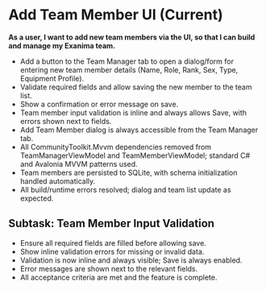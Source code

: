 # Add Team Member UI (Current)

**As a user, I want to add new team members via the UI, so that I can build and manage my Exanima team.**
- Add a button to the Team Manager tab to open a dialog/form for entering new team member details (Name, Role, Rank, Sex, Type, Equipment Profile).
- Validate required fields and allow saving the new member to the team list.
- Show a confirmation or error message on save.
- Team member input validation is inline and always allows Save, with errors shown next to fields.
- Add Team Member dialog is always accessible from the Team Manager tab.
- All CommunityToolkit.Mvvm dependencies removed from TeamManagerViewModel and TeamMemberViewModel; standard C# and Avalonia MVVM patterns used.
- Team members are persisted to SQLite, with schema initialization handled automatically.
- All build/runtime errors resolved; dialog and team list update as expected.

## Subtask: Team Member Input Validation
- Ensure all required fields are filled before allowing save.
- Show inline validation errors for missing or invalid data.
- Validation is now inline and always visible; Save is always enabled.
- Error messages are shown next to the relevant fields.
- All acceptance criteria are met and the feature is complete.

